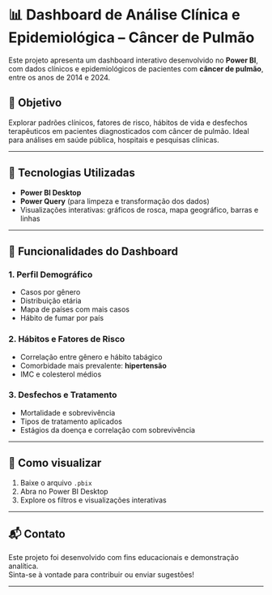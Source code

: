 # 📊 Dashboard de Análise Clínica e Epidemiológica – Câncer de Pulmão

Este projeto apresenta um dashboard interativo desenvolvido no **Power BI**, com dados clínicos e epidemiológicos de pacientes com **câncer de pulmão**, entre os anos de 2014 e 2024.

## 🧠 Objetivo

Explorar padrões clínicos, fatores de risco, hábitos de vida e desfechos terapêuticos em pacientes diagnosticados com câncer de pulmão. Ideal para análises em saúde pública, hospitais e pesquisas clínicas.

---

## 🔧 Tecnologias Utilizadas

- **Power BI Desktop**
- **Power Query** (para limpeza e transformação dos dados)
- Visualizações interativas: gráficos de rosca, mapa geográfico, barras e linhas

---

## 📌 Funcionalidades do Dashboard

### 1. Perfil Demográfico
- Casos por gênero
- Distribuição etária
- Mapa de países com mais casos
- Hábito de fumar por país

### 2. Hábitos e Fatores de Risco
- Correlação entre gênero e hábito tabágico
- Comorbidade mais prevalente: **hipertensão**
- IMC e colesterol médios

### 3. Desfechos e Tratamento
- Mortalidade e sobrevivência
- Tipos de tratamento aplicados
- Estágios da doença e correlação com sobrevivência

---

## 📁 Como visualizar

1. Baixe o arquivo `.pbix`
2. Abra no Power BI Desktop
3. Explore os filtros e visualizações interativas

---

## 📬 Contato

Este projeto foi desenvolvido com fins educacionais e demonstração analítica.  
Sinta-se à vontade para contribuir ou enviar sugestões!

---

